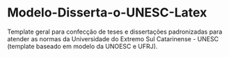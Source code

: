 # Modelo-Disserta-o-UNESC-Latex
Template geral para confecção de teses e dissertações padronizadas para atender as normas da Universidade do Extremo Sul Catarinense - UNESC (template baseado em modelo da UNOESC e UFRJ).
